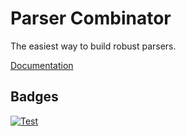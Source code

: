 # Parser Combinator

The easiest way to build robust parsers.

[Documentation](docs/index.md)

## Badges

[![Test](https://github.com/mathiasverraes/parser-combinator/workflows/Test/badge.svg?branch=master)](https://github.com/mathiasverraes/parser-combinator/actions?query=workflow%3ATest)
